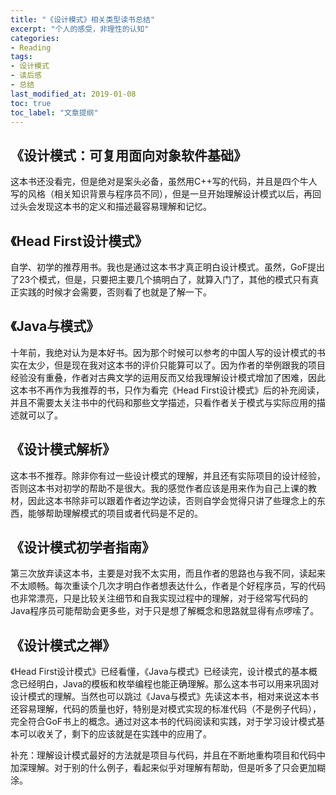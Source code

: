 ```yaml
---
title: "《设计模式》相关类型读书总结"
excerpt: "个人的感受，非理性的认知"
categories:
- Reading
tags:
- 设计模式
- 读后感
- 总结
last_modified_at: 2019-01-08
toc: true
toc_label: "文章提纲"
---
```


## 《设计模式：可复用面向对象软件基础》

这本书还没看完，但是绝对是案头必备，虽然用C++写的代码，并且是四个牛人写的风格（相关知识背景与程序员不同），但是一旦开始理解设计模式以后，再回过头会发现这本书的定义和描述最容易理解和记忆。

## 《Head First设计模式》

自学、初学的推荐用书。我也是通过这本书才真正明白设计模式。虽然，GoF提出了23个模式，但是，只要把主要几个搞明白了，就算入门了，其他的模式只有真正实践的时候才会需要，否则看了也就是了解一下。

## 《Java与模式》

十年前，我绝对认为是本好书。因为那个时候可以参考的中国人写的设计模式的书实在太少，但是现在我对这本书的评价只能算可以了。因为作者的举例跟我的项目经验没有重叠，作者对古典文学的运用反而又给我理解设计模式增加了困难，因此这本书不再作为我推荐的书，只作为看完《Head First设计模式》后的补充阅读，并且不需要太关注书中的代码和那些文学描述，只看作者关于模式与实际应用的描述就可以了。

## 《设计模式解析》

这本书不推荐。除非你有过一些设计模式的理解，并且还有实际项目的设计经验，否则这本书对初学的帮助不是很大。我的感觉作者应该是用来作为自己上课的教材，因此这本书除非可以跟着作者边学边读，否则自学会觉得只讲了些理念上的东西，能够帮助理解模式的项目或者代码是不足的。

## 《设计模式初学者指南》

第三次放弃读这本书，主要是对我不太实用，而且作者的思路也与我不同，读起来不太顺畅。每次重读个几次才明白作者想表达什么，作者是个好程序员，写的代码也非常漂亮，只是比较关注细节和自我实现过程中的理解，对于经常写代码的Java程序员可能帮助会更多些，对于只是想了解概念和思路就显得有点啰嗦了。

## 《设计模式之禅》

《Head First设计模式》已经看懂，《Java与模式》已经读完，设计模式的基本概念已经明白，Java的模板和枚举编程也能正确理解。那么这本书可以用来巩固对设计模式的理解。当然也可以跳过《Java与模式》先读这本书，相对来说这本书还容易理解，代码的质量也好，特别是对模式实现的标准代码（不是例子代码），完全符合GoF书上的概念。通过对这本书的代码阅读和实践，对于学习设计模式基本可以收关了，剩下的应该就是在实践中的应用了。

 

补充：理解设计模式最好的方法就是项目与代码，并且在不断地重构项目和代码中加深理解。对于别的什么例子，看起来似乎对理解有帮助，但是听多了只会更加糊涂。